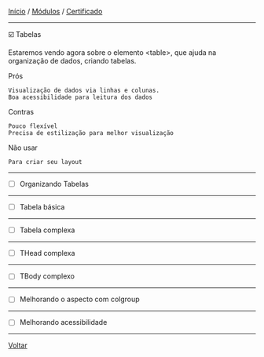 [Início](https://github.com/Thalyalm/rocketseat-trilha-fundamentar) /
[Módulos](https://github.com/Thalyalm/rocketseat-trilha-fundamentar/tree/main/modulos) /
[Certificado](https://github.com/Thalyalm/rocketseat-trilha-fundamentar/tree/main/certificado)

---

:ballot_box_with_check: Tabelas

Estaremos vendo agora sobre o elemento &lt;table&gt;, que ajuda na organização de dados, criando tabelas.

Prós
    
    Visualização de dados via linhas e colunas.
    Boa acessibilidade para leitura dos dados 

Contras
    
    Pouco flexível
    Precisa de estilização para melhor visualização 

Não usar
    
    Para criar seu layout

---

- [ ] Organizando Tabelas

---

- [ ] Tabela básica

---

- [ ] Tabela complexa

---

- [ ] THead complexa

---

- [ ] TBody complexo

---

- [ ] Melhorando o aspecto com colgroup

---

- [ ] Melhorando acessibilidade

---

[Voltar](https://github.com/Thalyalm/rocketseat-trilha-fundamentar/tree/main/modulos/guia-estelar-de-html)